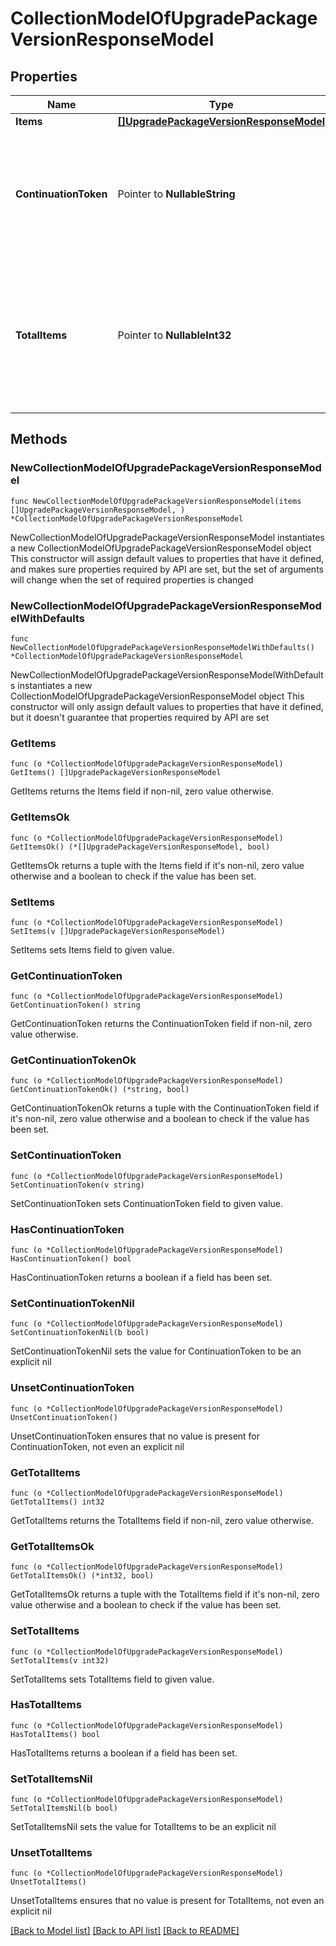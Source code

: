 # CollectionModelOfUpgradePackageVersionResponseModel

## Properties

Name | Type | Description | Notes
------------ | ------------- | ------------- | -------------
**Items** | [**[]UpgradePackageVersionResponseModel**](UpgradePackageVersionResponseModel.md) | List of items. | 
**ContinuationToken** | Pointer to **NullableString** | If present, indicates to the caller that the query was not complete, and they should call the API again specifying the continuation token as a query parameter. | [optional] 
**TotalItems** | Pointer to **NullableInt32** | Indicates the total number of items in the collection, which may be more than the number of Items returned, if there is a ContinuationToken.  Only returned in the response to &#x60;$search&#x60; APIs. | [optional] 

## Methods

### NewCollectionModelOfUpgradePackageVersionResponseModel

`func NewCollectionModelOfUpgradePackageVersionResponseModel(items []UpgradePackageVersionResponseModel, ) *CollectionModelOfUpgradePackageVersionResponseModel`

NewCollectionModelOfUpgradePackageVersionResponseModel instantiates a new CollectionModelOfUpgradePackageVersionResponseModel object
This constructor will assign default values to properties that have it defined,
and makes sure properties required by API are set, but the set of arguments
will change when the set of required properties is changed

### NewCollectionModelOfUpgradePackageVersionResponseModelWithDefaults

`func NewCollectionModelOfUpgradePackageVersionResponseModelWithDefaults() *CollectionModelOfUpgradePackageVersionResponseModel`

NewCollectionModelOfUpgradePackageVersionResponseModelWithDefaults instantiates a new CollectionModelOfUpgradePackageVersionResponseModel object
This constructor will only assign default values to properties that have it defined,
but it doesn't guarantee that properties required by API are set

### GetItems

`func (o *CollectionModelOfUpgradePackageVersionResponseModel) GetItems() []UpgradePackageVersionResponseModel`

GetItems returns the Items field if non-nil, zero value otherwise.

### GetItemsOk

`func (o *CollectionModelOfUpgradePackageVersionResponseModel) GetItemsOk() (*[]UpgradePackageVersionResponseModel, bool)`

GetItemsOk returns a tuple with the Items field if it's non-nil, zero value otherwise
and a boolean to check if the value has been set.

### SetItems

`func (o *CollectionModelOfUpgradePackageVersionResponseModel) SetItems(v []UpgradePackageVersionResponseModel)`

SetItems sets Items field to given value.


### GetContinuationToken

`func (o *CollectionModelOfUpgradePackageVersionResponseModel) GetContinuationToken() string`

GetContinuationToken returns the ContinuationToken field if non-nil, zero value otherwise.

### GetContinuationTokenOk

`func (o *CollectionModelOfUpgradePackageVersionResponseModel) GetContinuationTokenOk() (*string, bool)`

GetContinuationTokenOk returns a tuple with the ContinuationToken field if it's non-nil, zero value otherwise
and a boolean to check if the value has been set.

### SetContinuationToken

`func (o *CollectionModelOfUpgradePackageVersionResponseModel) SetContinuationToken(v string)`

SetContinuationToken sets ContinuationToken field to given value.

### HasContinuationToken

`func (o *CollectionModelOfUpgradePackageVersionResponseModel) HasContinuationToken() bool`

HasContinuationToken returns a boolean if a field has been set.

### SetContinuationTokenNil

`func (o *CollectionModelOfUpgradePackageVersionResponseModel) SetContinuationTokenNil(b bool)`

 SetContinuationTokenNil sets the value for ContinuationToken to be an explicit nil

### UnsetContinuationToken
`func (o *CollectionModelOfUpgradePackageVersionResponseModel) UnsetContinuationToken()`

UnsetContinuationToken ensures that no value is present for ContinuationToken, not even an explicit nil
### GetTotalItems

`func (o *CollectionModelOfUpgradePackageVersionResponseModel) GetTotalItems() int32`

GetTotalItems returns the TotalItems field if non-nil, zero value otherwise.

### GetTotalItemsOk

`func (o *CollectionModelOfUpgradePackageVersionResponseModel) GetTotalItemsOk() (*int32, bool)`

GetTotalItemsOk returns a tuple with the TotalItems field if it's non-nil, zero value otherwise
and a boolean to check if the value has been set.

### SetTotalItems

`func (o *CollectionModelOfUpgradePackageVersionResponseModel) SetTotalItems(v int32)`

SetTotalItems sets TotalItems field to given value.

### HasTotalItems

`func (o *CollectionModelOfUpgradePackageVersionResponseModel) HasTotalItems() bool`

HasTotalItems returns a boolean if a field has been set.

### SetTotalItemsNil

`func (o *CollectionModelOfUpgradePackageVersionResponseModel) SetTotalItemsNil(b bool)`

 SetTotalItemsNil sets the value for TotalItems to be an explicit nil

### UnsetTotalItems
`func (o *CollectionModelOfUpgradePackageVersionResponseModel) UnsetTotalItems()`

UnsetTotalItems ensures that no value is present for TotalItems, not even an explicit nil

[[Back to Model list]](../README.md#documentation-for-models) [[Back to API list]](../README.md#documentation-for-api-endpoints) [[Back to README]](../README.md)


